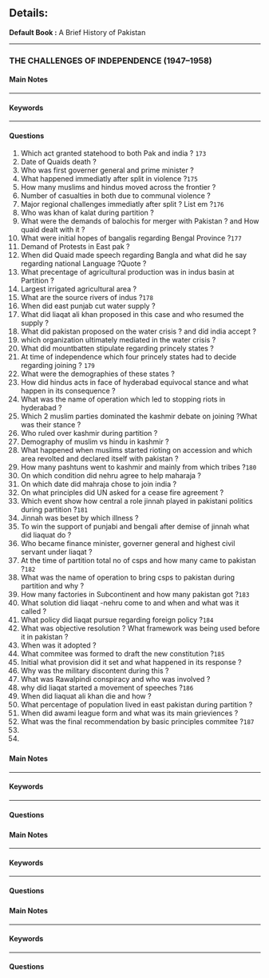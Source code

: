 ## Details:
**Default Book :** A Brief History of Pakistan  

---
### THE CHALLENGES OF INDEPENDENCE (1947–1958)
#### Main Notes
---
#### Keywords
---
#### Questions
1. Which act granted statehood to both Pak and india ? `173`
2. Date of Quaids death ? 
3. Who was first governer general and prime minister ?
4. What happened immediatly after split in violence ?`175`
5. How many muslims and hindus moved across the frontier ?
6. Number of casualties in both due to communal violence ?
7. Major regional challenges immediatly after split ? List em ?`176`
8. Who was khan of kalat during partition ?
9. What were the demands of balochis for merger with Pakistan ? and How quaid dealt with it ?
10. What were initial hopes of bangalis regarding Bengal Province ?`177`
11. Demand of Protests in East pak ?
12. When did Quaid made speech regarding Bangla and what did he say regarding national Language ?Quote ?
13. What precentage of agricultural production was in indus basin at Partition ?
14. Largest irrigated agricultural area ?
15. What are the source rivers of indus ?`178`
16. When did east punjab cut water supply ?
17. What did liaqat ali khan proposed in this case and who resumed the supply ?
18. What did pakistan proposed on the water crisis ? and did india accept ?
19. which organization ultimately mediated in the water crisis ?
20. What did mountbatten stipulate regarding princely states ?
21. At time of independence which four princely states had to decide regarding joining ? `179`
22. What were the demographies of these states ?
23. How did hindus acts in face of hyderabad equivocal stance and what happen in its consequence ?
24. What was the name of operation which led to stopping riots in hyderabad ?
25. Which 2 muslim parties dominated the kashmir debate on joining ?What was their stance ?
26. Who ruled over kashmir during partition ?
27. Demography of muslim vs hindu in kashmir ?
28. What happened when muslims started rioting on accession and which area revolted and declared itself with pakistan ?
29. How many pashtuns went to kashmir and mainly from which tribes ?`180`
30. On which condition did nehru agree to help maharaja ?
31. On which date did mahraja chose to join india ?
32. On what principles did UN asked for a cease fire agreement ?
33. Which event show how central a role jinnah played in pakistani politics during partition ?`181`
34. Jinnah was beset by which illness ?
35. To win the support of punjabi and bengali after demise of jinnah what did liaquat do ?
36. Who became finance minister, governer general and highest civil servant under liaqat ?
37. At the time of partition total no of csps and how many came to pakistan ?`182`
38. What was the name of operation to bring csps to pakistan during partition and why ?
39. How many factories in Subcontinent and how many pakistan got ?`183`
40. What solution did liaqat -nehru come to and when and what was it called ?
41. What policy did liaqat pursue regarding foreign policy ?`184`
42. What was objective resolution ? What framework was being used before it in pakistan ?
43. When was it adopted ?
44. What commitee was formed to draft the new constitution ?`185`
45. Initial what provision did it set and what happened in its response ?
46. Why was the military discontent during this ?
47. What was Rawalpindi conspiracy and who was involved ?
48. why did liaqat started a movement of speeches ?`186`
49. When did liaquat ali khan die and how ?
50. What percentage of population lived in east pakistan  during partition ?
51. When did awami league form and what was its main grieviences ?
52. What was the final recommendation by basic principles commitee ?`187`
53. 
54. 


### 
#### Main Notes
---
#### Keywords
---
#### Questions


### 
#### Main Notes
---
#### Keywords
---
#### Questions


### 
#### Main Notes
---
#### Keywords
---
#### Questions


